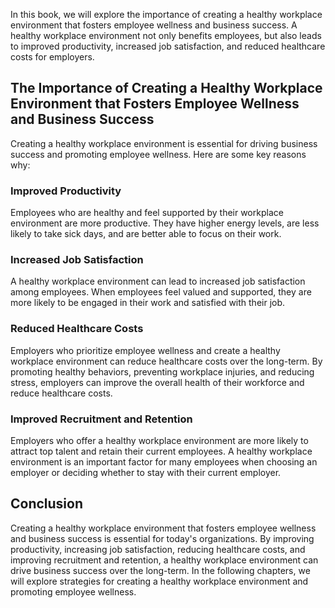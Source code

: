 
In this book, we will explore the importance of creating a healthy workplace environment that fosters employee wellness and business success. A healthy workplace environment not only benefits employees, but also leads to improved productivity, increased job satisfaction, and reduced healthcare costs for employers.

The Importance of Creating a Healthy Workplace Environment that Fosters Employee Wellness and Business Success
--------------------------------------------------------------------------------------------------------------

Creating a healthy workplace environment is essential for driving business success and promoting employee wellness. Here are some key reasons why:

### Improved Productivity

Employees who are healthy and feel supported by their workplace environment are more productive. They have higher energy levels, are less likely to take sick days, and are better able to focus on their work.

### Increased Job Satisfaction

A healthy workplace environment can lead to increased job satisfaction among employees. When employees feel valued and supported, they are more likely to be engaged in their work and satisfied with their job.

### Reduced Healthcare Costs

Employers who prioritize employee wellness and create a healthy workplace environment can reduce healthcare costs over the long-term. By promoting healthy behaviors, preventing workplace injuries, and reducing stress, employers can improve the overall health of their workforce and reduce healthcare costs.

### Improved Recruitment and Retention

Employers who offer a healthy workplace environment are more likely to attract top talent and retain their current employees. A healthy workplace environment is an important factor for many employees when choosing an employer or deciding whether to stay with their current employer.

Conclusion
----------

Creating a healthy workplace environment that fosters employee wellness and business success is essential for today's organizations. By improving productivity, increasing job satisfaction, reducing healthcare costs, and improving recruitment and retention, a healthy workplace environment can drive business success over the long-term. In the following chapters, we will explore strategies for creating a healthy workplace environment and promoting employee wellness.
